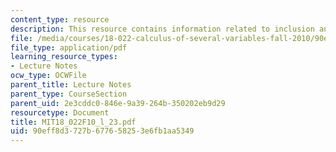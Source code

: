 ```yaml
---
content_type: resource
description: This resource contains information related to inclusion and exclusion.
file: /media/courses/18-022-calculus-of-several-variables-fall-2010/90eff8d3727b677658253e6fb1aa5349_MIT18_022F10_l_23.pdf
file_type: application/pdf
learning_resource_types:
- Lecture Notes
ocw_type: OCWFile
parent_title: Lecture Notes
parent_type: CourseSection
parent_uid: 2e3cddc0-846e-9a39-264b-350202eb9d29
resourcetype: Document
title: MIT18_022F10_l_23.pdf
uid: 90eff8d3-727b-6776-5825-3e6fb1aa5349
---
```

